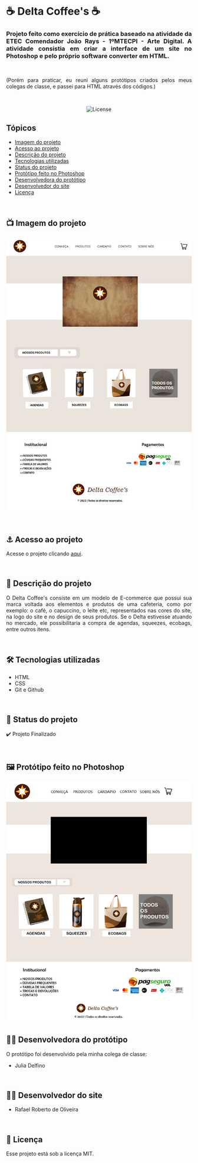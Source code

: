 # ☕ Delta Coffee's ☕

<h3 align="justify">Projeto feito como exercício de prática baseado na atividade da ETEC Comendador João Rays - 1ºMTECPI - Arte Digital. A atividade consistia em criar a interface de um site no Photoshop e pelo próprio software converter em HTML.</h3>

<br>

<p align="justify">(Porém para praticar, eu reuni alguns protótipos criados pelos meus colegas de classe, e passei para HTML através dos códigos.)</p>
 
<br>

<p align="center">
  <img alt="License" src="https://img.shields.io/static/v1?label=license&message=MIT&color=49AA26&labelColor=000000">
</p>

## Tópicos

- [Imagem do projeto](#img)
- [Acesso ao projeto](#acesso)
- [Descrição do projeto](#desc)
- [Tecnologias utilizadas](#tec)
- [Status do projeto](#status)
- [Protótipo feito no Photoshop](#proto)
- [Desenvolvedora do protótipo](#dev-proto)
- [Desenvolvedor do site](#dev-site)
- [Licença](#license)

<br>

<h2 id="img">📺 Imagem do projeto</h2>

<p align="center">
    <img src=".github/preview.jpg" alt="Foto do projeto Delta">
</p>

<br>

<h2 id="acesso">⚓ Acesso ao projeto</h2>

Acesse o projeto clicando [aqui](https://fel1324.github.io/Delta-Julia/).

<br>

<h2 id="desc">📖 Descrição do projeto</h2>

<p align="justify">O Delta Coffee's consiste em um modelo de E-commerce que possui sua marca voltada aos elementos e produtos de uma cafeteria, como por exemplo: o café, o capuccino, o leite etc, representados nas cores do site, na logo do site e no design de seus produtos. Se o Delta estivesse atuando no mercado, ele possibilitaria a compra de agendas, squeezes, ecobags, entre outros itens.</p>

<br>

<h2 id="tec">🛠️ Tecnologias utilizadas</h2>

* HTML
* CSS
* Git e Github

<br>

<h2 id="status">🚧 Status do projeto</h2>

✔️ Projeto Finalizado

<br>

<h2 id="proto">🖼️ Protótipo feito no Photoshop</h2>

<p align="center">
    <img src="Delta-Interface.png" alt="Protótipo do Delta feito no Photoshop">
</p>

<h2 id="dev-proto">👷‍♀️ Desenvolvedora do protótipo</h2>

O protótipo foi desenvolvido pela minha colega de classe: 

* Julia Delfino

<br>

<h2 id="dev-site">👨‍💻 Desenvolvedor do site</h2>

* Rafael Roberto de Oliveira

<br>

<h2 id="license">📝 Licença</h2>

Esse projeto está sob a licença MIT.
